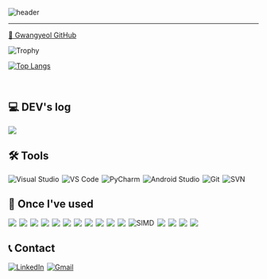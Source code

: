 <div align="left">

<!-- 헤더 배너 -->
![header](https://capsule-render.vercel.app/api?type=waving&color=timeGradient&text=Welcome%20to%20Gwangyeol's%20GitHub%20👋&animation=twinkling&fontSize=35&fontAlignY=40&fontAlign=70&height=250)

---

<!-- 깃허브 바로가기 이모지 -->
[🐙 Gwangyeol GitHub](https://github.com/CVKim)

<!-- GitHub Trophies: -->
![Trophy](https://github-profile-trophy.vercel.app/?username=CVKim&theme=algolia&column=8&margin-w=5&margin-h=5)

[![Top Langs](https://github-readme-stats.vercel.app/api/top-langs/?username=CVKim&theme=tokyonight&card_width=400&hide_border=true)](https://github.com/CVKim)

<br>

## 💻 DEV's log
<div style="display:flex; flex-direction:row;">
  <a href="https://mvmldl.tistory.com/">
    <img src="https://img.shields.io/badge/Tistory-000000?style=for-the-badge&logo=Tistory&logoColor=white">
  </a>
</div>

## 🛠 Tools
<div style="display:flex; flex-direction:row; flex-wrap:wrap; gap:6px;">

<!-- IDE / Editor -->
<img src="https://img.shields.io/badge/Visual%20Studio-5C2D91?style=for-the-badge&logo=visualstudiocode&logoColor=white" alt="Visual Studio">
<img src="https://img.shields.io/badge/Visual%20Studio%20Code-007ACC?style=for-the-badge&logo=Visual%20Studio%20Code&logoColor=white" alt="VS Code">
<img src="https://img.shields.io/badge/PyCharm-31A8FF?style=for-the-badge&logo=pycharm&logoColor=black" alt="PyCharm">
<img src="https://img.shields.io/badge/Android%20Studio-3DDC84?style=for-the-badge&logo=Android%20Studio&logoColor=white" alt="Android Studio">

<!-- Version Control -->
<img src="https://img.shields.io/badge/Git-F05032?style=for-the-badge&logo=git&logoColor=white" alt="Git">
<img src="https://img.shields.io/badge/Subversion-809CC9?style=for-the-badge&logo=subversion&logoColor=white" alt="SVN">
</div>

## 🔨 Once I've used
<div style="display:flex; flex-direction:row; flex-wrap:wrap; gap:6px;">

  <!-- Programming & Scripting -->
  <img src="https://img.shields.io/badge/Python-3776AB?style=for-the-badge&logo=python&logoColor=white">
  <img src="https://img.shields.io/badge/C++-00599C?style=for-the-badge&logo=c%2B%2B&logoColor=white">
  <img src="https://img.shields.io/badge/C%23-239120?style=for-the-badge&logo=c-sharp&logoColor=white">
  <img src="https://img.shields.io/badge/R-276DC3?style=for-the-badge&logo=r&logoColor=white">
  
  <!-- Deep Learning / CUDA -->
  <img src="https://img.shields.io/badge/PyTorch-EE4C2C?style=for-the-badge&logo=pytorch&logoColor=white">
  <img src="https://img.shields.io/badge/TensorFlow-FF6F00?style=for-the-badge&logo=tensorflow&logoColor=white">
  <img src="https://img.shields.io/badge/CUDA-76B900?style=for-the-badge&logo=nvidia&logoColor=white">
  <img src="https://img.shields.io/badge/NVIDIA-76B900?style=for-the-badge&logo=nvidia&logoColor=white">
  
  <!-- Data / CV -->
  <img src="https://img.shields.io/badge/OpenCV-5C3EE8?style=for-the-badge&logo=opencv&logoColor=white">
  <img src="https://img.shields.io/badge/NumPy-013243?style=for-the-badge&logo=numpy&logoColor=white">
  <img src="https://img.shields.io/badge/Matplotlib-11557c?style=for-the-badge&logo=matplotlib&logoColor=white">
  <img src="https://img.shields.io/badge/Simd-4EAA25?style=for-the-badge&logoColor=white" alt="SIMD">
  
  <!-- Data Formats -->
  <img src="https://img.shields.io/badge/INI-0078D4?style=for-the-badge&logo=files&logoColor=white">
  <img src="https://img.shields.io/badge/JSON-5E5C5C?style=for-the-badge&logo=json&logoColor=white">
  <img src="https://img.shields.io/badge/YAML-CB171E?style=for-the-badge&logo=yaml&logoColor=white">
  
  <!-- DB -->
  <img src="https://img.shields.io/badge/MySQL-4479A1?style=for-the-badge&logo=mysql&logoColor=white">

</div>

## 📞 Contact
<div style="display:flex; flex-direction:row; gap:6px;">
  <!-- LinkedIn -->
  <a href="https://linkedin.com/in/광열-김-73a08b271" target="_blank">
    <img src="https://img.shields.io/badge/LinkedIn-0A66C2?style=for-the-badge&logo=linkedin&logoColor=white" alt="LinkedIn">
  </a>

  <!-- Gmail -->
  <a href="mailto:kgy2521@gmail.com">
    <img src="https://img.shields.io/badge/Gmail-EA4335?style=for-the-badge&logo=gmail&logoColor=white" alt="Gmail">
  </a>
</div>

<br>
</div>
